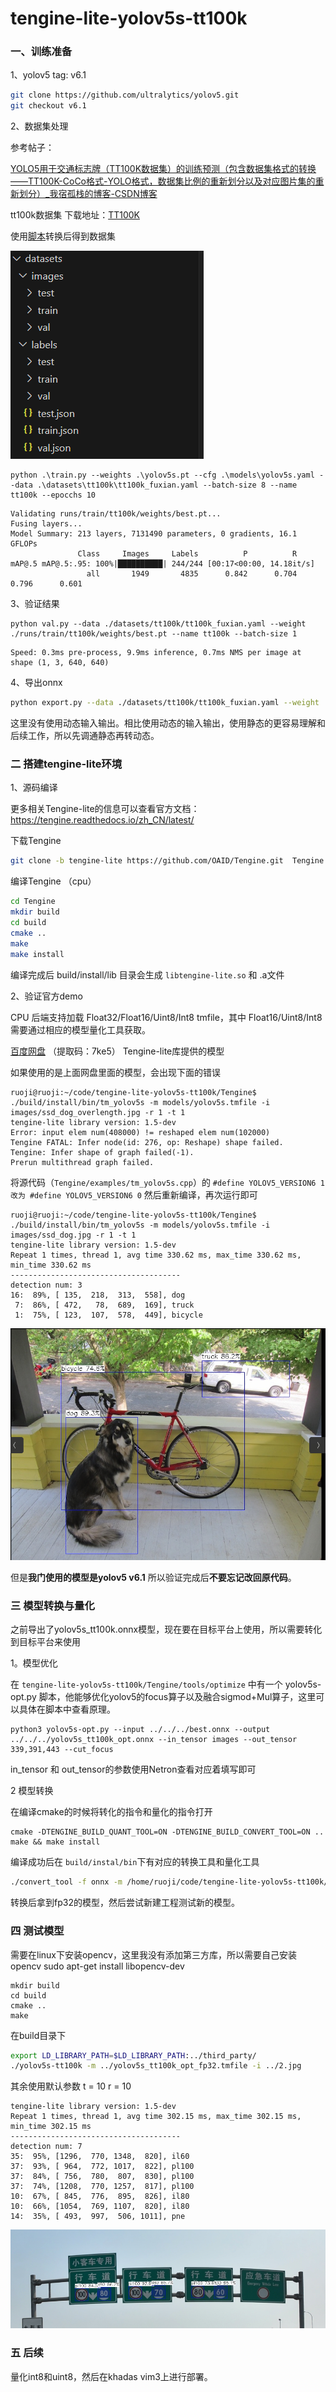# tengine-lite-yolov5s-tt100k



### 一、训练准备

1、yolov5 tag: v6.1

```sh
git clone https://github.com/ultralytics/yolov5.git
git checkout v6.1
```

2、数据集处理

参考帖子：

[YOLO5用于交通标志牌（TT100K数据集）的训练预测（包含数据集格式的转换——TT100K-CoCo格式-YOLO格式，数据集比例的重新划分以及对应图片集的重新划分）_我宿孤栈的博客-CSDN博客](https://blog.csdn.net/qq_37346140/article/details/127122818?spm=1001.2014.3001.5501)

tt100k数据集  下载地址：[TT100K](http://cg.cs.tsinghua.edu.cn/traffic-sign/data_model_code/data.zip)

使用[脚本](./tools/data_preprocess.py)转换后得到数据集

![image-20230802191844345](assets/image-20230802191844345.png)

```
python .\train.py --weights .\yolov5s.pt --cfg .\models\yolov5s.yaml --data .\datasets\tt100k\tt100k_fuxian.yaml --batch-size 8 --name tt100k --epocchs 10
```



```
Validating runs/train/tt100k/weights/best.pt...
Fusing layers... 
Model Summary: 213 layers, 7131490 parameters, 0 gradients, 16.1 GFLOPs
               Class     Images     Labels          P          R     mAP@.5 mAP@.5:.95: 100%|██████████| 244/244 [00:17<00:00, 14.18it/s]                       
                 all       1949       4835      0.842      0.704      0.796      0.601
```

3、验证结果

```
python val.py --data ./datasets/tt100k/tt100k_fuxian.yaml --weight ./runs/train/tt100k/weights/best.pt --name tt100k --batch-size 1
```

```
Speed: 0.3ms pre-process, 9.9ms inference, 0.7ms NMS per image at shape (1, 3, 640, 640)
```

4、导出onnx

```sh
python export.py --data ./datasets/tt100k/tt100k_fuxian.yaml --weight ./runs/train/tt100k/weights/best.pt --device cpu --simplify --include onnx
```

这里没有使用动态输入输出。相比使用动态的输入输出，使用静态的更容易理解和后续工作，所以先调通静态再转动态。



### 二 搭建tengine-lite环境

1、源码编译

更多相关Tengine-lite的信息可以查看官方文档：https://tengine.readthedocs.io/zh_CN/latest/

下载Tengine

```sh
git clone -b tengine-lite https://github.com/OAID/Tengine.git  Tengine
```

编译Tengine   （cpu）

```sh
cd Tengine
mkdir build 
cd build
cmake ..
make
make install
```

编译完成后 build/install/lib 目录会生成 `libtengine-lite.so` 和 .a文件



2、验证官方demo

CPU 后端支持加载 Float32/Float16/Uint8/Int8 tmfile，其中 Float16/Uint8/Int8 需要通过相应的模型量化工具获取。

[百度网盘](https://pan.baidu.com/s/1JsitkY6FVV87Kao6h5yAmg) （提取码：7ke5） Tengine-lite库提供的模型

如果使用的是上面网盘里面的模型，会出现下面的错误

```
ruoji@ruoji:~/code/tengine-lite-yolov5s-tt100k/Tengine$ ./build/install/bin/tm_yolov5s -m models/yolov5s.tmfile -i images/ssd_dog_overlength.jpg -r 1 -t 1
tengine-lite library version: 1.5-dev
Error: input elem num(408000) != reshaped elem num(102000)
Tengine FATAL: Infer node(id: 276, op: Reshape) shape failed.
Tengine: Infer shape of graph failed(-1).
Prerun multithread graph failed.
```

将源代码（`Tengine/examples/tm_yolov5s.cpp`）的 `#define YOLOV5_VERSION6 1`  `改为 #define YOLOV5_VERSION6 0`  然后重新编译，再次运行即可

```
ruoji@ruoji:~/code/tengine-lite-yolov5s-tt100k/Tengine$ ./build/install/bin/tm_yolov5s -m models/yolov5s.tmfile -i images/ssd_dog.jpg -r 1 -t 1
tengine-lite library version: 1.5-dev
Repeat 1 times, thread 1, avg time 330.62 ms, max_time 330.62 ms, min_time 330.62 ms
--------------------------------------
detection num: 3
16:  89%, [ 135,  218,  313,  558], dog
 7:  86%, [ 472,   78,  689,  169], truck
 1:  75%, [ 123,  107,  578,  449], bicycle

```

![image-20230803150532825](assets/image-20230803150532825.png)



但是**我门使用的模型是yolov5 v6.1** 所以验证完成后**不要忘记改回原代码**。



### 三  模型转换与量化

之前导出了yolov5s_tt100k.onnx模型，现在要在目标平台上使用，所以需要转化到目标平台来使用

1。模型优化

在 `tengine-lite-yolov5s-tt100k/Tengine/tools/optimize` 中有一个 yolov5s-opt.py 脚本，他能够优化yolov5的focus算子以及融合sigmod+Mul算子，这里可以具体在脚本中查看原理。

```
python3 yolov5s-opt.py --input ../../../best.onnx --output ../../../yolov5s_tt100k_opt.onnx --in_tensor images --out_tensor 339,391,443 --cut_focus
```

in_tensor 和  out_tensor的参数使用Netron查看对应着填写即可

2 模型转换

在编译cmake的时候将转化的指令和量化的指令打开

```
cmake -DTENGINE_BUILD_QUANT_TOOL=ON -DTENGINE_BUILD_CONVERT_TOOL=ON ..
make && make install
```

编译成功后在 `build/instal/bin`下有对应的转换工具和量化工具

```sh
./convert_tool -f onnx -m /home/ruoji/code/tengine-lite-yolov5s-tt100k/yolov5s_tt100k_opt.onnx -o /home/ruoji/code/tengine-lite-yolov5s-tt100k/yolov5s_tt100k_opt_fp32.tmfile
```

转换后拿到fp32的模型，然后尝试新建工程测试新的模型。



### 四 测试模型

需要在linux下安装opencv，这里我没有添加第三方库，所以需要自己安装opencv
sudo apt-get install libopencv-dev

```
mkdir build
cd build
cmake ..
make
```

在build目录下

```sh
export LD_LIBRARY_PATH=$LD_LIBRARY_PATH:../third_party/
./yolov5s-tt100k -m ../yolov5s_tt100k_opt_fp32.tmfile -i ../2.jpg 
```

其余使用默认参数  t = 10 r = 10

```
tengine-lite library version: 1.5-dev
Repeat 1 times, thread 1, avg time 302.15 ms, max_time 302.15 ms, min_time 302.15 ms
--------------------------------------
detection num: 7
35:  95%, [1296,  770, 1348,  820], il60
37:  93%, [ 964,  772, 1017,  822], pl100
37:  84%, [ 756,  780,  807,  830], pl100
37:  74%, [1208,  770, 1257,  817], pl100
10:  67%, [ 845,  776,  895,  826], il80
10:  66%, [1054,  769, 1107,  820], il80
14:  35%, [ 493,  997,  506, 1011], pne
```

![image-20230803155110494](assets/image-20230803155110494.png)

### 五 后续


量化int8和uint8，然后在khadas vim3上进行部署。
